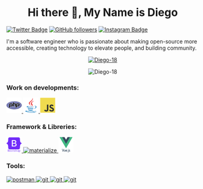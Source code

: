 <h1 align='center'>Hi there 👋, My Name is Diego</h1>

[![Twitter Badge](http://img.shields.io/badge/-@djchvz18-1ca0f1?style=social&logo=twitter&logoColor=blue&link=https://twitter.com/djchvz18)](https://twitter.com/djchvz18) 
[![GitHub followers](https://img.shields.io/github/followers/Diego-18?label=Follow&style=social)](https://github.com/VedantKhairnar/?tab=follow)
[![Instagram Badge](https://img.shields.io/badge/-djchvz18-blue?style=social&logo=Instagram&link=https://www.instagram.com/djchvz18/)](https://www.instagram.com/djchvz18/)

I'm a software engineer who is passionate about making open-source more accessible, creating technology to elevate people, and building community. 

<p align="center"><a href="https://github.com/ryo-ma/github-profile-trophy"><img src="https://github-profile-trophy.vercel.app/?username=Diego-18" alt="Diego-18" /></a></p>
<p align="center"><img src="https://github-readme-stats.vercel.app/api/top-langs?username=Diego-18&show_icons=true&locale=en&layout=compact" alt="Diego-18" /></p>

<h3>Work on developments:</h3>
 
<a href="https://www.php.net" target="_blank"> <img src="https://raw.githubusercontent.com/devicons/devicon/master/icons/php/php-original.svg" alt="php" width="40" height="40"/> </a>
<a href="https://www.java.com" target="_blank"> <img src="https://raw.githubusercontent.com/devicons/devicon/master/icons/java/java-original.svg" alt="java" width="40" height="40"/> </a>
<a href="https://developer.mozilla.org/en-US/docs/Web/JavaScript" target="_blank"> <img src="https://raw.githubusercontent.com/devicons/devicon/master/icons/javascript/javascript-original.svg" alt="javascript" width="40" height="40"/> </a>

<h3>Framework & Libreries:</h3>
<a href="https://getbootstrap.com" target="_blank"> <img src="https://raw.githubusercontent.com/devicons/devicon/master/icons/bootstrap/bootstrap-plain-wordmark.svg" alt="bootstrap" width="40" height="40"/> </a>
 <a href="https://materializecss.com/" target="_blank"> <img src="https://raw.githubusercontent.com/prplx/svg-logos/5585531d45d294869c4eaab4d7cf2e9c167710a9/svg/materialize.svg" alt="materialize" width="40" height="40"/> </a> 
</a> <a href="https://vuejs.org/" target="_blank"> <img src="https://raw.githubusercontent.com/devicons/devicon/master/icons/vuejs/vuejs-original-wordmark.svg" alt="vuejs" width="40" height="40"/> </a> 

<h3>Tools:</h3>
 <a href="https://postman.com" target="_blank"> <img src="https://www.vectorlogo.zone/logos/getpostman/getpostman-icon.svg" alt="postman" width="40" height="40"/>
 <a href="https://git-scm.com/" target="_blank"> <img src="https://www.vectorlogo.zone/logos/git-scm/git-scm-icon.svg" alt="git" width="40" height="40"/> </a>
 <a href="https://www.docker.com/" target="_blank"> <img src="https://www.vectorlogo.zone/logos/docker/docker-tile.svg" alt="git" width="40" height="40"/> </a>
 <a href="https://code.visualstudio.com/" target="_blank"> <img src="https://www.vectorlogo.zone/logos/visualstudio_code/visualstudio_code-icon.svg" alt="git" width="40" height="40"/> </a>

